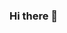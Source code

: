 ### Hi there 👋

<!--
**TMann1011/TMann1011** is a ✨ _special_ ✨ repository because its `README.md` (this file) appears on your GitHub profile.

Here are some ideas to get you started:

- 🔭 I’m currently working on learning GitHub and continuing to learn Python, SQL, and R on my own during school breaks to get better and faster.
- 🌱 I’m currently learning analytics in school and will graduate in May. I hope to find a job that will allow me to grow and become a better analyst, I just need one company
 - to take a chance on my potential, I will take care of the rest.
 - I one day want to research data to see if healthcare-for-all in the U.S. is a feasible option. I was in the hospital with Diverticulitus, and had to pay over $6000
  - out of my own pocket, so you can see why I am passionate about this. Hopefully I can work on it in my free time after I graduate!
